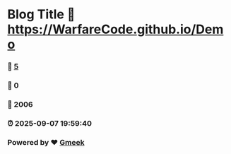 # Blog Title :link: https://WarfareCode.github.io/Demo 
### :page_facing_up: [5](https://WarfareCode.github.io/Demo/tag.html) 
### :speech_balloon: 0 
### :hibiscus: 2006 
### :alarm_clock: 2025-09-07 19:59:40 
### Powered by :heart: [Gmeek](https://github.com/Meekdai/Gmeek)
